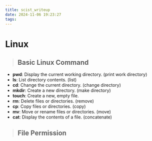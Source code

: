 ```yaml
---
title: scist_writeup
date: 2024-11-06 19:23:27
tags:
---
```


# Linux

> ## Basic Linux Command
- **pwd**: Display the current working directory. (print work directory)  
- **ls**: List directory contents. (list)  
- **cd**: Change the current directory. (change directory)  
- **mkdir**: Create a new directory. (make directory)  
- **touch**: Create a new, empty file.  
- **rm**: Delete files or directories. (remove)  
- **cp**: Copy files or directories. (copy)  
- **mv**: Move or rename files or directories. (move)  
- **cat**: Display the contents of a file. (concatenate)



> ## File Permission


